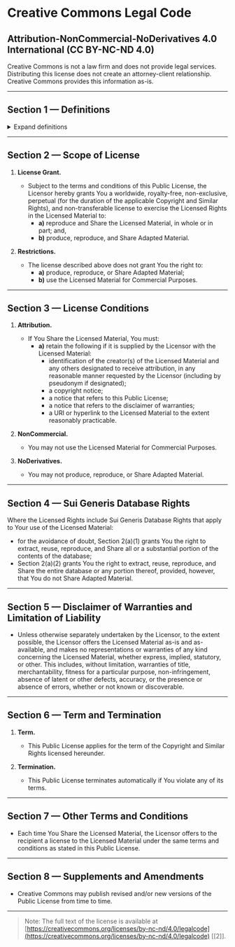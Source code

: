 # Creative Commons Legal Code
## Attribution-NonCommercial-NoDerivatives 4.0 International (CC BY-NC-ND 4.0)  

Creative Commons is not a law firm and does not provide legal services. Distributing this license does not create an attorney-client relationship. Creative Commons provides this information as-is.

---

## Section 1 — Definitions

<details>
<summary>Expand definitions</summary>

- **Adapter's License** means the license You apply to Your Copyright and Similar Rights in Your contributions to Adapted Material in accordance with the terms and conditions of this Public License.

- **Adapted Material** means material subject to Copyright and Similar Rights that is derived from or based upon the Licensed Material and in which the Licensed Material is translated, altered, arranged, transformed, or otherwise modified in a manner requiring permission under the Copyright and Similar Rights held by the Licensor.

- **Copyright and Similar Rights** means copyright and/or similar rights closely related to copyright, including, without limitation, performance, broadcast, sound recording, and sui generis database rights, without regard to how the rights are labeled or categorized.

- **Effective Technological Measures** means those measures that, in the absence of proper authority, may not be circumvented under laws fulfilling obligations under Article 11 of the WIPO Copyright Treaty adopted on December 20, 1996, and/or similar international agreements.
</details>

---

## Section 2 — Scope of License

1. **License Grant.**
   - Subject to the terms and conditions of this Public License, the Licensor hereby grants You a worldwide, royalty-free, non-exclusive, perpetual (for the duration of the applicable Copyright and Similar Rights), and non-transferable license to exercise the Licensed Rights in the Licensed Material to:
     - **a)** reproduce and Share the Licensed Material, in whole or in part; and,
     - **b)** produce, reproduce, and Share Adapted Material.

2. **Restrictions.**
   - The license described above does not grant You the right to:
     - **a)** produce, reproduce, or Share Adapted Material;
     - **b)** use the Licensed Material for Commercial Purposes.

---

## Section 3 — License Conditions

1. **Attribution.**
   - If You Share the Licensed Material, You must:
     - **a)** retain the following if it is supplied by the Licensor with the Licensed Material:
       - identification of the creator(s) of the Licensed Material and any others designated to receive attribution, in any reasonable manner requested by the Licensor (including by pseudonym if designated);
       - a copyright notice;
       - a notice that refers to this Public License;
       - a notice that refers to the disclaimer of warranties;
       - a URI or hyperlink to the Licensed Material to the extent reasonably practicable.

2. **NonCommercial.**
   - You may not use the Licensed Material for Commercial Purposes.

3. **NoDerivatives.**
   - You may not produce, reproduce, or Share Adapted Material.

---

## Section 4 — Sui Generis Database Rights

Where the Licensed Rights include Sui Generis Database Rights that apply to Your use of the Licensed Material:
- for the avoidance of doubt, Section 2(a)(1) grants You the right to extract, reuse, reproduce, and Share all or a substantial portion of the contents of the database;
- Section 2(a)(2) grants You the right to extract, reuse, reproduce, and Share the entire database or any portion thereof, provided, however, that You do not Share Adapted Material.

---

## Section 5 — Disclaimer of Warranties and Limitation of Liability

- Unless otherwise separately undertaken by the Licensor, to the extent possible, the Licensor offers the Licensed Material as-is and as-available, and makes no representations or warranties of any kind concerning the Licensed Material, whether express, implied, statutory, or other. This includes, without limitation, warranties of title, merchantability, fitness for a particular purpose, non-infringement, absence of latent or other defects, accuracy, or the presence or absence of errors, whether or not known or discoverable.

---

## Section 6 — Term and Termination

1. **Term.**
   - This Public License applies for the term of the Copyright and Similar Rights licensed hereunder.

2. **Termination.**
   - This Public License terminates automatically if You violate any of its terms.

---

## Section 7 — Other Terms and Conditions

- Each time You Share the Licensed Material, the Licensor offers to the recipient a license to the Licensed Material under the same terms and conditions as stated in this Public License.

---

## Section 8 — Supplements and Amendments

- Creative Commons may publish revised and/or new versions of the Public License from time to time.

---

> Note: The full text of the license is available at [https://creativecommons.org/licenses/by-nc-nd/4.0/legalcode](https://creativecommons.org/licenses/by-nc-nd/4.0/legalcode) [[2]].
